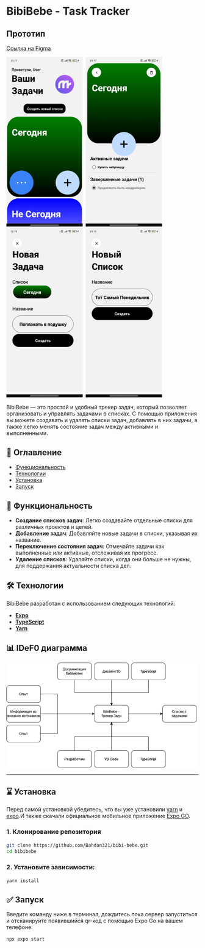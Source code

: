 # BibiBebe - Task Tracker
## Прототип
<a href="https://www.figma.com/design/cGb0XG88njyCGuYhnCV5jJ/BibiBebe-MoodBoard?node-id=0-1&node-type=canvas&t=ZWNAVFL2o1xm2pV7-0">Ссылка на Figma</a>

<kbd> <img src="/assets/screenshots/Menu.jpg" width="200px"/> <img src="/assets/screenshots/List.jpg" width="200px"/> <img src="/assets/screenshots/Add New Task.jpg" width="200px"/> <img src="/assets/screenshots/Add New List.jpg" width="200px"/></kbd>

BibiBebe — это простой и удобный трекер задач, который позволяет организовать и управлять задачами в списках. С помощью приложения вы можете создавать и удалять списки задач, добавлять в них задачи, а также легко менять состояние задач между активными и выполненными.

## 📑 Оглавление
- [Функциональность](#-функциональность)
- [Технологии](#️-технологии)
- [Установка](#-установка)
- [Запуск](#-запуск)

## 🚀 Функциональность
- **Создание списков задач**: Легко создавайте отдельные списки для различных проектов и целей.
- **Добавление задач**: Добавляйте новые задачи в списки, указывая их название.
- **Переключение состояния задач**: Отмечайте задачи как выполненные или активные, отслеживая их прогресс.
- **Удаление списков**: Удаляйте списки, когда они больше не нужны, для поддержания актуальности списка дел.

## 🛠️ Технологии

BibiBebe разработан с использованием следующих технологий:
- **[Expo](https://docs.expo.dev/)**
- **[TypeScript](https://www.typescriptlang.org/)**
- **[Yarn](https://yarnpkg.com/)**

## 📊 IDeF0 диаграмма
<kbd> <img src="/assets/diagrams/diagram.png" width="500px"/> </kbd>

---

## ⌛ Установка

Перед самой установкой убедитесь, что вы уже установили [yarn](https://classic.yarnpkg.com/lang/en/docs/install/) и [expo](https://docs.expo.dev/).И также скачали официальное мобильное приложение [Expo GO](https://expo.dev/go).

### 1. **Клонирование репозитория**

```bash
git clone https://github.com/Bahdan321/bibi-bebe.git
cd bibibebe
```

### 2. **Установите зависимости:**
```bash
yarn install
```

## ✅ Запуск

Введите команду ниже в терминал, дождитесь пока сервер запуститьcя и отсканируйте появившийся qr-код с помощью Expo Go на вашем телефоне:
```bash
npx expo start
```
